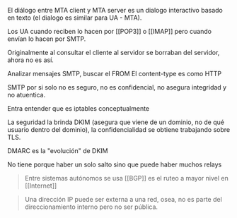 El diálogo entre MTA client y MTA server es un dialogo interactivo basado en texto (el dialogo es similar para UA - MTA).

Los UA cuando reciben lo hacen por [[POP3]] o [[IMAP]] pero cuando envían lo hacen por SMTP.

Originalmente al consultar el cliente al servidor se borraban del servidor, ahora no es así.

Analizar mensajes SMTP, buscar el FROM
El content-type es como HTTP

SMTP por si solo no es seguro, no es confidencial, no asegura integridad y no atuentica.

Entra entender que es iptables conceptualmente

La seguridad la brinda DKIM (asegura que viene de un dominio, no de qué usuario dentro del dominio), la confidencialidad se obtiene trabajando sobre TLS.

DMARC es la "evolución" de DKIM

No tiene porque haber un solo salto sino que puede haber muchos relays

> Entre sistemas autónomos se usa [[BGP]] es el ruteo a mayor nivel en [[Internet]]

> Una dirección IP puede ser externa a una red, osea, no es parte del direccionamiento interno pero no ser pública.